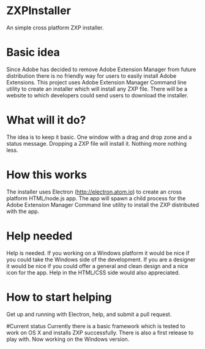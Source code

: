 # ZXPInstaller
An simple cross platform ZXP installer.

# Basic idea
Since Adobe has decided to remove Adobe Extension Manager from future distribution there is no friendly way for users to easily install Adobe Extensions. This project uses Adobe Extension Manager Command line utility to create an installer which will install any ZXP file. There will be a website to which developers could send users to download the installer.

# What will it do?
The idea is to keep it basic. One window with a drag and drop zone and a status message. Dropping a ZXP file will install it. Nothing more nothing less.

# How this works
The installer uses Electron (http://electron.atom.io) to create an cross platform HTML/node.js app. The app will spawn a child process for the Adobe Extension Manager Command line utility to install the ZXP distributed with the app.

# Help needed
Help is needed. If you working on a Windows platform it would be nice if you could take the Windows side of the development. If you are a designer it would be nice if you could offer a general and clean design and a nice icon for the app. Help in the HTML/CSS side would also appreciated.

# How to start helping
Get up and running with Electron, help, and submit a pull request.

#Current status
Currently there is a basic framework which is tested to work on OS X and installs ZXP successfully. There is also a first release to play with. Now working on the Windows version.
